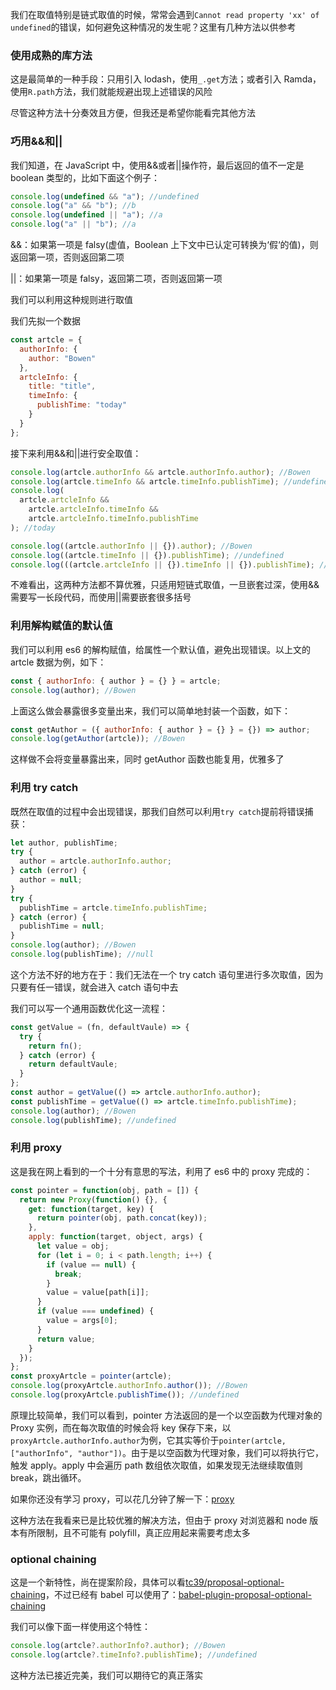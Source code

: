 我们在取值特别是链式取值的时候，常常会遇到`Cannot read property 'xx' of undefined`的错误，如何避免这种情况的发生呢？这里有几种方法以供参考

### 使用成熟的库方法

这是最简单的一种手段：只用引入 lodash，使用`_.get`方法；或者引入 Ramda，使用`R.path`方法，我们就能规避出现上述错误的风险

尽管这种方法十分奏效且方便，但我还是希望你能看完其他方法

### 巧用&&和||

我们知道，在 JavaScript 中，使用&&或者||操作符，最后返回的值不一定是 boolean 类型的，比如下面这个例子：

```js
console.log(undefined && "a"); //undefined
console.log("a" && "b"); //b
console.log(undefined || "a"); //a
console.log("a" || "b"); //a
```

&&：如果第一项是 falsy(虚值，Boolean 上下文中已认定可转换为‘假‘的值)，则返回第一项，否则返回第二项

||：如果第一项是 falsy，返回第二项，否则返回第一项

我们可以利用这种规则进行取值

我们先拟一个数据

```js
const artcle = {
  authorInfo: {
    author: "Bowen"
  },
  artcleInfo: {
    title: "title",
    timeInfo: {
      publishTime: "today"
    }
  }
};
```

接下来利用&&和||进行安全取值：

```js
console.log(artcle.authorInfo && artcle.authorInfo.author); //Bowen
console.log(artcle.timeInfo && artcle.timeInfo.publishTime); //undefined
console.log(
  artcle.artcleInfo &&
    artcle.artcleInfo.timeInfo &&
    artcle.artcleInfo.timeInfo.publishTime
); //today

console.log((artcle.authorInfo || {}).author); //Bowen
console.log((artcle.timeInfo || {}).publishTime); //undefined
console.log(((artcle.artcleInfo || {}).timeInfo || {}).publishTime); //today
```

不难看出，这两种方法都不算优雅，只适用短链式取值，一旦嵌套过深，使用&&需要写一长段代码，而使用||需要嵌套很多括号

### 利用解构赋值的默认值

我们可以利用 es6 的解构赋值，给属性一个默认值，避免出现错误。以上文的 artcle 数据为例，如下：

```js
const { authorInfo: { author } = {} } = artcle;
console.log(author); //Bowen
```

上面这么做会暴露很多变量出来，我们可以简单地封装一个函数，如下：

```js
const getAuthor = ({ authorInfo: { author } = {} } = {}) => author;
console.log(getAuthor(artcle)); //Bowen
```

这样做不会将变量暴露出来，同时 getAuthor 函数也能复用，优雅多了

### 利用 try catch

既然在取值的过程中会出现错误，那我们自然可以利用`try catch`提前将错误捕获：

```js
let author, publishTime;
try {
  author = artcle.authorInfo.author;
} catch (error) {
  author = null;
}
try {
  publishTime = artcle.timeInfo.publishTime;
} catch (error) {
  publishTime = null;
}
console.log(author); //Bowen
console.log(publishTime); //null
```

这个方法不好的地方在于：我们无法在一个 try catch 语句里进行多次取值，因为只要有任一错误，就会进入 catch 语句中去

我们可以写一个通用函数优化这一流程：

```js
const getValue = (fn, defaultVaule) => {
  try {
    return fn();
  } catch (error) {
    return defaultVaule;
  }
};
const author = getValue(() => artcle.authorInfo.author);
const publishTime = getValue(() => artcle.timeInfo.publishTime);
console.log(author); //Bowen
console.log(publishTime); //undefined
```

### 利用 proxy

这是我在网上看到的一个十分有意思的写法，利用了 es6 中的 proxy 完成的：

```js
const pointer = function(obj, path = []) {
  return new Proxy(function() {}, {
    get: function(target, key) {
      return pointer(obj, path.concat(key));
    },
    apply: function(target, object, args) {
      let value = obj;
      for (let i = 0; i < path.length; i++) {
        if (value == null) {
          break;
        }
        value = value[path[i]];
      }
      if (value === undefined) {
        value = args[0];
      }
      return value;
    }
  });
};
const proxyArtcle = pointer(artcle);
console.log(proxyArtcle.authorInfo.author()); //Bowen
console.log(proxyArtcle.publishTime()); //undefined
```

原理比较简单，我们可以看到，pointer 方法返回的是一个以空函数为代理对象的 Proxy 实例，而在每次取值的时候会将 key 保存下来，以`proxyArtcle.authorInfo.author`为例，它其实等价于`pointer(artcle, ["authorInfo", "author"])`。由于是以空函数为代理对象，我们可以将执行它，触发 apply。apply 中会遍历 path 数组依次取值，如果发现无法继续取值则 break，跳出循环。

如果你还没有学习 proxy，可以花几分钟了解一下：[proxy](http://es6.ruanyifeng.com/#docs/proxy)

这种方法在我看来已是比较优雅的解决方法，但由于 proxy 对浏览器和 node 版本有所限制，且不可能有 polyfill，真正应用起来需要考虑太多

### optional chaining

这是一个新特性，尚在提案阶段，具体可以看[tc39/proposal-optional-chaining](https://github.com/tc39/proposal-optional-chaining)，不过已经有 babel 可以使用了：[babel-plugin-proposal-optional-chaining](https://babeljs.io/docs/en/next/babel-plugin-proposal-optional-chaining)

我们可以像下面一样使用这个特性：

```js
console.log(artcle?.authorInfo?.author); //Bowen
console.log(artcle?.timeInfo?.publishTime); //undefined
```

这种方法已接近完美，我们可以期待它的真正落实
